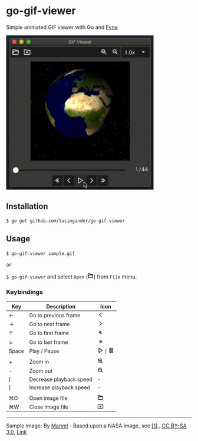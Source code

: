 go-gif-viewer
====

Simple animated GIF viewer with Go and [Fyne](https://fyne.io/)

<img src="./resource/document/screenshot.gif" width=400>

## Installation

`$ go get github.com/lusingander/go-gif-viewer`

## Usage

`$ go-gif-viewer sample.gif`

or

`$ go-gif-viewer` and select `Open` (<img src="./resource/icons/svg/open.svg" width=16>) from `File` menu.

### Keybindings

|Key|Description|Icon|
|-|-|-|
|←|Go to previous frame|<img src="./resource/icons/svg/prev.svg" width=16>|
|→|Go to next frame|<img src="./resource/icons/svg/next.svg" width=16>|
|↑|Go to first frame|<img src="./resource/icons/svg/first.svg" width=16>|
|↓|Go to last frame|<img src="./resource/icons/svg/last.svg" width=16>|
|Space|Play / Pause|<img src="./resource/icons/svg/play.svg" width=16> / <img src="./resource/icons/svg/pause.svg" width=16>|
||||
|+|Zoom in|<img src="./resource/document/zoom-in.svg" width=16>|
|-|Zoom out|<img src="./resource/document/zoom-out.svg" width=16>|
|[|Decrease playback speed|-|
|]|Increase playback speed|-|
||||
|⌘O|Open image file|<img src="./resource/icons/svg/open.svg" width=16>|
|⌘W|Close image file|<img src="./resource/icons/svg/close.svg" width=16>|

----

Sample image: By <a href="//commons.wikimedia.org/wiki/User:Marvel" title="User:Marvel">Marvel</a> - Based upon a NASA image, see <a rel="nofollow" class="external autonumber" href="http://visibleearth.nasa.gov/view_rec.php?id=2433">[1]</a>., <a href="http://creativecommons.org/licenses/by-sa/3.0/" title="Creative Commons Attribution-Share Alike 3.0">CC BY-SA 3.0</a>, <a href="https://commons.wikimedia.org/w/index.php?curid=20654992">Link</a>
